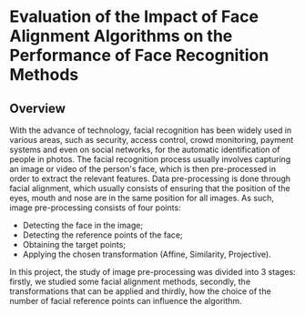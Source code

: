 # Evaluation of the Impact of Face Alignment Algorithms on the Performance of Face Recognition Methods

## Overview
With the advance of technology, facial recognition has been widely used in various areas, such as security, access control, crowd monitoring, payment systems and even on social networks, for the automatic identification of people in photos. The facial recognition process usually involves capturing an image or video of the person's face, which is then pre-processed in order to extract the relevant features. 
Data pre-processing is done through facial alignment, which usually consists of ensuring that the position of the eyes, mouth and nose are in the same position for all images. As such, image pre-processing consists of four points:
- Detecting the face in the image;
- Detecting the reference points of the face;
- Obtaining the target points;
- Applying the chosen transformation (Affine, Similarity, Projective).

In this project, the study of image pre-processing was divided into 3 stages: firstly, we studied some facial alignment methods, secondly, the transformations that can be applied and thirdly, how the choice of the number of facial reference points can influence the algorithm. 
